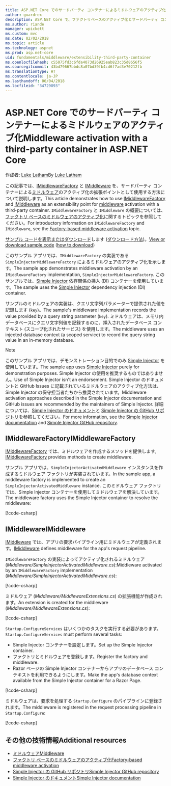 ```yaml
---
title: ASP.NET Core でのサードパーティ コンテナーによるミドルウェアのアクティブ化
author: guardrex
description: ASP.NET Core で、ファクトリベースのアクティブ化とサードパーティ コンテナーによる厳密に型指定されたミドルウェアを使用する方法を説明します。
ms.author: riande
manager: wpickett
ms.custom: mvc
ms.date: 02/02/2018
ms.topic: article
ms.technology: aspnet
ms.prod: asp.net-core
uid: fundamentals/middleware/extensibility-third-party-container
ms.openlocfilehash: c55075fd3c6fda4073d26925eab823c35d8656f5
ms.sourcegitcommit: 43bd79667bbdc8a07bd39fb4cd6f7ad3e70212fb
ms.translationtype: HT
ms.contentlocale: ja-JP
ms.lasthandoff: 06/04/2018
ms.locfileid: "34729893"
---
```

# <a name="middleware-activation-with-a-third-party-container-in-aspnet-core"></a><span data-ttu-id="9222e-103">ASP.NET Core でのサードパーティ コンテナーによるミドルウェアのアクティブ化</span><span class="sxs-lookup"><span data-stu-id="9222e-103">Middleware activation with a third-party container in ASP.NET Core</span></span>

<span data-ttu-id="9222e-104">作成者: [Luke Latham](https://github.com/guardrex)</span><span class="sxs-lookup"><span data-stu-id="9222e-104">By [Luke Latham](https://github.com/guardrex)</span></span>

<span data-ttu-id="9222e-105">この記事では、[IMiddlewareFactory](/dotnet/api/microsoft.aspnetcore.http.imiddlewarefactory) と [IMiddleware](/dotnet/api/microsoft.aspnetcore.http.imiddleware) を、サードパーティ コンテナーによる[ミドルウェア](xref:fundamentals/middleware/index)のアクティブ化の拡張ポイントとして使用する方法について説明します。</span><span class="sxs-lookup"><span data-stu-id="9222e-105">This article demonstrates how to use [IMiddlewareFactory](/dotnet/api/microsoft.aspnetcore.http.imiddlewarefactory) and [IMiddleware](/dotnet/api/microsoft.aspnetcore.http.imiddleware) as an extensibility point for [middleware](xref:fundamentals/middleware/index) activation with a third-party container.</span></span> <span data-ttu-id="9222e-106">`IMiddlewareFactory` と `IMiddleware` の概要については、[ファクトリ ベースのミドルウェアのアクティブ化](xref:fundamentals/middleware/extensibility)に関するトピックを参照してください。</span><span class="sxs-lookup"><span data-stu-id="9222e-106">For introductory information on `IMiddlewareFactory` and `IMiddleware`, see the [Factory-based middleware activation](xref:fundamentals/middleware/extensibility) topic.</span></span>

<span data-ttu-id="9222e-107">[サンプル コードを表示またはダウンロード](https://github.com/aspnet/Docs/tree/master/aspnetcore/fundamentals/middleware/extensibility-third-party-container/sample)します ([ダウンロード方法](xref:tutorials/index#how-to-download-a-sample))。</span><span class="sxs-lookup"><span data-stu-id="9222e-107">[View or download sample code](https://github.com/aspnet/Docs/tree/master/aspnetcore/fundamentals/middleware/extensibility-third-party-container/sample) ([how to download](xref:tutorials/index#how-to-download-a-sample))</span></span>

<span data-ttu-id="9222e-108">このサンプル アプリでは、`IMiddlewareFactory` の実装である `SimpleInjectorMiddlewareFactory` によるミドルウェアのアクティブ化を示します。</span><span class="sxs-lookup"><span data-stu-id="9222e-108">The sample app demonstrates middleware activation by an `IMiddlewareFactory` implementation, `SimpleInjectorMiddlewareFactory`.</span></span> <span data-ttu-id="9222e-109">このサンプルでは、[Simple Injector](https://simpleinjector.org) 依存関係の挿入 (DI) コンテナーを使用しています。</span><span class="sxs-lookup"><span data-stu-id="9222e-109">The sample uses the [Simple Injector](https://simpleinjector.org) dependency injection (DI) container.</span></span>

<span data-ttu-id="9222e-110">サンプルのミドルウェアの実装は、クエリ文字列パラメーターで提供された値を記録します (`key`)。</span><span class="sxs-lookup"><span data-stu-id="9222e-110">The sample's middleware implementation records the value provided by a query string parameter (`key`).</span></span> <span data-ttu-id="9222e-111">ミドルウェアは、メモリ内データベースにクエリ文字列値を記録するのに、挿入されたデータベース コンテキスト (スコープ化されたサービス) を使用します。</span><span class="sxs-lookup"><span data-stu-id="9222e-111">The middleware uses an injected database context (a scoped service) to record the query string value in an in-memory database.</span></span>

> [!NOTE]
> <span data-ttu-id="9222e-112">このサンプル アプリでは、デモンストレーション目的でのみ [Simple Injector](https://github.com/simpleinjector/SimpleInjector) を使用しています。</span><span class="sxs-lookup"><span data-stu-id="9222e-112">The sample app uses [Simple Injector](https://github.com/simpleinjector/SimpleInjector) purely for demonstration purposes.</span></span> <span data-ttu-id="9222e-113">Simple Injector の使用を推奨するものではありません。</span><span class="sxs-lookup"><span data-stu-id="9222e-113">Use of Simple Injector isn't an endorsement.</span></span> <span data-ttu-id="9222e-114">Simple Injector のドキュメントと GitHub Issues に記載されているミドルウェアのアクティブ化方法は、Simple Injector の保守担当者たちから推奨されています。</span><span class="sxs-lookup"><span data-stu-id="9222e-114">Middleware activation approaches described in the Simple Injector documentation and GitHub issues are recommended by the maintainers of Simple Injector.</span></span> <span data-ttu-id="9222e-115">詳細については、[Simple Injector のドキュメント](https://simpleinjector.readthedocs.io/en/latest/index.html)と [Simple Injector の GitHub リポジトリ](https://github.com/simpleinjector/SimpleInjector)を参照してください。</span><span class="sxs-lookup"><span data-stu-id="9222e-115">For more information, see the [Simple Injector documentation](https://simpleinjector.readthedocs.io/en/latest/index.html) and [Simple Injector GitHub repository](https://github.com/simpleinjector/SimpleInjector).</span></span>

## <a name="imiddlewarefactory"></a><span data-ttu-id="9222e-116">IMiddlewareFactory</span><span class="sxs-lookup"><span data-stu-id="9222e-116">IMiddlewareFactory</span></span>

<span data-ttu-id="9222e-117">[IMiddlewareFactory](/dotnet/api/microsoft.aspnetcore.http.imiddlewarefactory) では、ミドルウェアを作成するメソッドを提供します。</span><span class="sxs-lookup"><span data-stu-id="9222e-117">[IMiddlewareFactory](/dotnet/api/microsoft.aspnetcore.http.imiddlewarefactory) provides methods to create middleware.</span></span>

<span data-ttu-id="9222e-118">サンプル アプリでは、`SimpleInjectorActivatedMiddleware` インスタンスを作成するミドルウェア ファクトリが実装されています。</span><span class="sxs-lookup"><span data-stu-id="9222e-118">In the sample app, a middleware factory is implemented to create an `SimpleInjectorActivatedMiddleware` instance.</span></span> <span data-ttu-id="9222e-119">このミドルウェア ファクトリでは、Simple Injector コンテナーを使用してミドルウェアを解決しています。</span><span class="sxs-lookup"><span data-stu-id="9222e-119">The middleware factory uses the Simple Injector container to resolve the middleware:</span></span>

[!code-csharp[](extensibility-third-party-container/sample/Middleware/SimpleInjectorMiddlewareFactory.cs?name=snippet1&highlight=5-8,12)]

## <a name="imiddleware"></a><span data-ttu-id="9222e-120">IMiddleware</span><span class="sxs-lookup"><span data-stu-id="9222e-120">IMiddleware</span></span>

<span data-ttu-id="9222e-121">[IMiddleware](/dotnet/api/microsoft.aspnetcore.http.imiddleware) では、アプリの要求パイプライン用にミドルウェアが定義されます。</span><span class="sxs-lookup"><span data-stu-id="9222e-121">[IMiddleware](/dotnet/api/microsoft.aspnetcore.http.imiddleware) defines middleware for the app's request pipeline.</span></span>

<span data-ttu-id="9222e-122">`IMiddlewareFactory` の実装によってアクティブ化されるミドルウェア (*Middleware/SimpleInjectorActivatedMiddleware.cs*):</span><span class="sxs-lookup"><span data-stu-id="9222e-122">Middleware activated by an `IMiddlewareFactory` implementation (*Middleware/SimpleInjectorActivatedMiddleware.cs*):</span></span>

[!code-csharp[](extensibility-third-party-container/sample/Middleware/SimpleInjectorActivatedMiddleware.cs?name=snippet1)]

<span data-ttu-id="9222e-123">ミドルウェア (*Middleware/MiddlewareExtensions.cs*) の拡張機能が作成されます。</span><span class="sxs-lookup"><span data-stu-id="9222e-123">An extension is created for the middleware (*Middleware/MiddlewareExtensions.cs*):</span></span>

[!code-csharp[](extensibility-third-party-container/sample/Middleware/MiddlewareExtensions.cs?name=snippet1)]

<span data-ttu-id="9222e-124">`Startup.ConfigureServices` はいくつかのタスクを実行する必要があります。</span><span class="sxs-lookup"><span data-stu-id="9222e-124">`Startup.ConfigureServices` must perform several tasks:</span></span>

* <span data-ttu-id="9222e-125">Simple Injector コンテナーを設定します。</span><span class="sxs-lookup"><span data-stu-id="9222e-125">Set up the Simple Injector container.</span></span>
* <span data-ttu-id="9222e-126">ファクトリとミドルウェアを登録します。</span><span class="sxs-lookup"><span data-stu-id="9222e-126">Register the factory and middleware.</span></span>
* <span data-ttu-id="9222e-127">Razor ページの Simple Injector コンテナーからアプリのデータベース コンテキストを利用できるようにします。</span><span class="sxs-lookup"><span data-stu-id="9222e-127">Make the app's database context available from the Simple Injector container for a Razor Page.</span></span>

[!code-csharp[](extensibility-third-party-container/sample/Startup.cs?name=snippet1)]

<span data-ttu-id="9222e-128">ミドルウェアは、要求を処理する `Startup.Configure` のパイプラインに登録されます。</span><span class="sxs-lookup"><span data-stu-id="9222e-128">The middleware is registered in the request processing pipeline in `Startup.Configure`:</span></span>

[!code-csharp[](extensibility-third-party-container/sample/Startup.cs?name=snippet2&highlight=13)]

## <a name="additional-resources"></a><span data-ttu-id="9222e-129">その他の技術情報</span><span class="sxs-lookup"><span data-stu-id="9222e-129">Additional resources</span></span>

* [<span data-ttu-id="9222e-130">ミドルウェア</span><span class="sxs-lookup"><span data-stu-id="9222e-130">Middleware</span></span>](xref:fundamentals/middleware/index)
* [<span data-ttu-id="9222e-131">ファクトリ ベースのミドルウェアのアクティブ化</span><span class="sxs-lookup"><span data-stu-id="9222e-131">Factory-based middleware activation</span></span>](xref:fundamentals/middleware/extensibility)
* [<span data-ttu-id="9222e-132">Simple Injector の GitHub リポジトリ</span><span class="sxs-lookup"><span data-stu-id="9222e-132">Simple Injector GitHub repository</span></span>](https://github.com/simpleinjector/SimpleInjector)
* [<span data-ttu-id="9222e-133">Simple Injector のドキュメント</span><span class="sxs-lookup"><span data-stu-id="9222e-133">Simple Injector documentation</span></span>](https://simpleinjector.readthedocs.io/en/latest/index.html)
